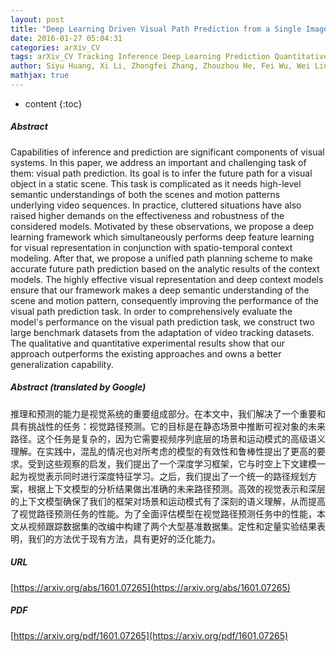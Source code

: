 ```yaml
---
layout: post
title: "Deep Learning Driven Visual Path Prediction from a Single Image"
date: 2016-01-27 05:04:31
categories: arXiv_CV
tags: arXiv_CV Tracking Inference Deep_Learning Prediction Quantitative
author: Siyu Huang, Xi Li, Zhongfei Zhang, Zhouzhou He, Fei Wu, Wei Liu, Jinhui Tang, Yueting Zhuang
mathjax: true
---
```


* content
{:toc}

##### Abstract
Capabilities of inference and prediction are significant components of visual systems. In this paper, we address an important and challenging task of them: visual path prediction. Its goal is to infer the future path for a visual object in a static scene. This task is complicated as it needs high-level semantic understandings of both the scenes and motion patterns underlying video sequences. In practice, cluttered situations have also raised higher demands on the effectiveness and robustness of the considered models. Motivated by these observations, we propose a deep learning framework which simultaneously performs deep feature learning for visual representation in conjunction with spatio-temporal context modeling. After that, we propose a unified path planning scheme to make accurate future path prediction based on the analytic results of the context models. The highly effective visual representation and deep context models ensure that our framework makes a deep semantic understanding of the scene and motion pattern, consequently improving the performance of the visual path prediction task. In order to comprehensively evaluate the model's performance on the visual path prediction task, we construct two large benchmark datasets from the adaptation of video tracking datasets. The qualitative and quantitative experimental results show that our approach outperforms the existing approaches and owns a better generalization capability.

##### Abstract (translated by Google)
推理和预测的能力是视觉系统的重要组成部分。在本文中，我们解决了一个重要和具有挑战性的任务：视觉路径预测。它的目标是在静态场景中推断可视对象的未来路径。这个任务是复杂的，因为它需要视频序列底层的场景和运动模式的高级语义理解。在实践中，混乱的情况也对所考虑的模型的有效性和鲁棒性提出了更高的要求。受到这些观察的启发，我们提出了一个深度学习框架，它与时空上下文建模一起为视觉表示同时进行深度特征学习。之后，我们提出了一个统一的路径规划方案，根据上下文模型的分析结果做出准确的未来路径预测。高效的视觉表示和深层的上下文模型确保了我们的框架对场景和运动模式有了深刻的语义理解，从而提高了视觉路径预测任务的性能。为了全面评估模型在视觉路径预测任务中的性能，本文从视频跟踪数据集的改编中构建了两个大型基准数据集。定性和定量实验结果表明，我们的方法优于现有方法，具有更好的泛化能力。

##### URL
[https://arxiv.org/abs/1601.07265](https://arxiv.org/abs/1601.07265)

##### PDF
[https://arxiv.org/pdf/1601.07265](https://arxiv.org/pdf/1601.07265)

